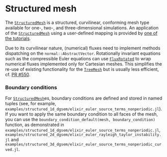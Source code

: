 # Structured mesh

The [`StructuredMesh`](@ref) is a structured, curvilinear, conforming
mesh type available for one-, two-, and three-dimensional simulations.
An application of the [`StructuredMesh`](@ref) using a user-defined mapping 
is provided by [one of the tutorials](https://trixi-framework.github.io/TrixiDocumentation/stable/tutorials/structured_mesh_mapping/).

Due to its curvilinear nature, (numerical) fluxes need to implement methods
dispatching on the `normal::AbstractVector`. Rotationally invariant equations
such as the compressible Euler equations can use [`FluxRotated`](@ref) to
wrap numerical fluxes implemented only for Cartesian meshes. This simplifies
the re-use of existing functionality for the [`TreeMesh`](@ref) but is usually
less efficient, cf. [PR #550](https://github.com/trixi-framework/Trixi.jl/pull/550).

### Boundary conditions
For [`StructuredMesh`](@ref)es, boundary conditions are defined and stored in named tuples (see, for example, `examples/structured_1d_dgsem/elixir_euler_source_terms_nonperiodic.jl`).  
If you want to apply the same boundary condition to all faces of the mesh, you can use the `boundary_condition_default(mesh, boundary_condition)` function, as demonstrated in `examples/structured_1d_dgsem/elixir_euler_source_terms_nonperiodic.jl`, `examples/structured_2d_dgsem/elixir_euler_rayleigh_taylor_instability.jl` and `examples/structured_3d_dgsem/elixir_euler_source_terms_nonperiodic_curved.jl`.
